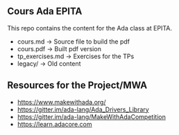 Cours Ada EPITA
---------------

This repo contains the content for the Ada class at EPITA.

- cours.md -> Source file to build the pdf
- cours.pdf -> Built pdf version
- tp\_exercises.md -> Exercises for the TPs
- legacy/ -> Old content

Resources for the Project/MWA
-----------------------------

- https://www.makewithada.org/
- https://gitter.im/ada-lang/Ada_Drivers_Library
- https://gitter.im/ada-lang/MakeWithAdaCompetition
- https://learn.adacore.com

